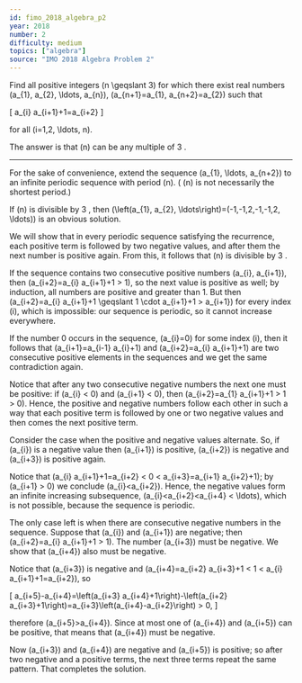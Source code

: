 ```yaml
---
id: fimo_2018_algebra_p2
year: 2018
number: 2
difficulty: medium
topics: ["algebra"]
source: "IMO 2018 Algebra Problem 2"
---
```


Find all positive integers \(n \geqslant 3\) for which there exist real numbers \(a_{1}, a_{2}, \ldots, a_{n}\), \(a_{n+1}=a_{1}, a_{n+2}=a_{2}\) such that

\[
a_{i} a_{i+1}+1=a_{i+2}
\]

for all \(i=1,2, \ldots, n\).

The answer is that \(n\) can be any multiple of 3 .

---
For the sake of convenience, extend the sequence \(a_{1}, \ldots, a_{n+2}\) to an infinite periodic sequence with period \(n\). ( \(n\) is not necessarily the shortest period.)

If \(n\) is divisible by 3 , then \(\left(a_{1}, a_{2}, \ldots\right)=(-1,-1,2,-1,-1,2, \ldots)\) is an obvious solution.

We will show that in every periodic sequence satisfying the recurrence, each positive term is followed by two negative values, and after them the next number is positive again. From this, it follows that \(n\) is divisible by 3 .

If the sequence contains two consecutive positive numbers \(a_{i}, a_{i+1}\), then \(a_{i+2}=a_{i} a_{i+1}+1 > 1\), so the next value is positive as well; by induction, all numbers are positive and greater than 1. But then \(a_{i+2}=a_{i} a_{i+1}+1 \geqslant 1 \cdot a_{i+1}+1 > a_{i+1}\) for every index \(i\), which is impossible: our sequence is periodic, so it cannot increase everywhere.

If the number 0 occurs in the sequence, \(a_{i}=0\) for some index \(i\), then it follows that \(a_{i+1}=a_{i-1} a_{i}+1\) and \(a_{i+2}=a_{i} a_{i+1}+1\) are two consecutive positive elements in the sequences and we get the same contradiction again.

Notice that after any two consecutive negative numbers the next one must be positive: if \(a_{i} < 0\) and \(a_{i+1} < 0\), then \(a_{i+2}=a_{1} a_{i+1}+1 > 1 > 0\). Hence, the positive and negative numbers follow each other in such a way that each positive term is followed by one or two negative values and then comes the next positive term.

Consider the case when the positive and negative values alternate. So, if \(a_{i}\) is a negative value then \(a_{i+1}\) is positive, \(a_{i+2}\) is negative and \(a_{i+3}\) is positive again.

Notice that \(a_{i} a_{i+1}+1=a_{i+2} < 0 < a_{i+3}=a_{i+1} a_{i+2}+1\); by \(a_{i+1} > 0\) we conclude \(a_{i}<a_{i+2}\). Hence, the negative values form an infinite increasing subsequence, \(a_{i}<a_{i+2}<a_{i+4} < \ldots\), which is not possible, because the sequence is periodic.

The only case left is when there are consecutive negative numbers in the sequence. Suppose that \(a_{i}\) and \(a_{i+1}\) are negative; then \(a_{i+2}=a_{i} a_{i+1}+1 > 1\). The number \(a_{i+3}\) must be negative. We show that \(a_{i+4}\) also must be negative.

Notice that \(a_{i+3}\) is negative and \(a_{i+4}=a_{i+2} a_{i+3}+1 < 1 < a_{i} a_{i+1}+1=a_{i+2}\), so

\[
a_{i+5}-a_{i+4}=\left(a_{i+3} a_{i+4}+1\right)-\left(a_{i+2} a_{i+3}+1\right)=a_{i+3}\left(a_{i+4}-a_{i+2}\right) > 0,
\]

therefore \(a_{i+5}>a_{i+4}\). Since at most one of \(a_{i+4}\) and \(a_{i+5}\) can be positive, that means that \(a_{i+4}\) must be negative.

Now \(a_{i+3}\) and \(a_{i+4}\) are negative and \(a_{i+5}\) is positive; so after two negative and a positive terms, the next three terms repeat the same pattern. That completes the solution.
